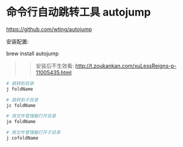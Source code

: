 # 命令行自动跳转工具 autojump

https://github.com/wting/autojump

安装配置:

brew install autojump

>> 安装后不生效看: http://t.zoukankan.com/xuLessReigns-p-11005435.html


```bash
# 跳转到目录
j foldName

# 跳转到子目录
jc foldName

# 用文件管理器打开目录
jo foldName

# 用文件管理器打开子目录
j cofoldName

```
